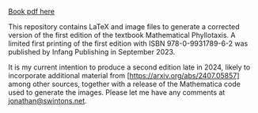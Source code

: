 [Book pdf here](https://github.com/js229/MathematicalPhyllotaxis/releases/download/First-edition-corrected-v5.6/MP-56.pdf)

This repository contains LaTeX and image files to generate a corrected version of the first edition of the textbook Mathematical Phyllotaxis. A limited first printing of the first edition with ISBN 978-0-9931789-6-2 was published by Infang Publishing in September 2023.

It is my current intention to produce a second edition late in 2024, likely to incorporate additional material from [https://arxiv.org/abs/2407.05857] among other sources, together with a release of the Mathematica code used to generate the images. Please let me have any comments at jonathan@swintons.net. 
